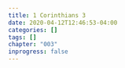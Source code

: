 ```yaml
---
title: 1 Corinthians 3
date: 2020-04-12T12:46:53-04:00
categories: []
tags: []
chapter: "003"
inprogress: false
---
```


